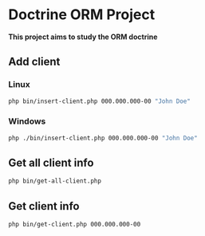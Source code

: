 # Doctrine ORM Project

**This project aims to study the ORM doctrine**


## Add client

### Linux
``` bash
php bin/insert-client.php 000.000.000-00 "John Doe" 
```

### Windows
``` bash
php ./bin/insert-client.php 000.000.000-00 "John Doe"
```

## Get all client info

``` bash
php bin/get-all-client.php
```

## Get client info

``` bash
php bin/get-client.php 000.000.000-00
```